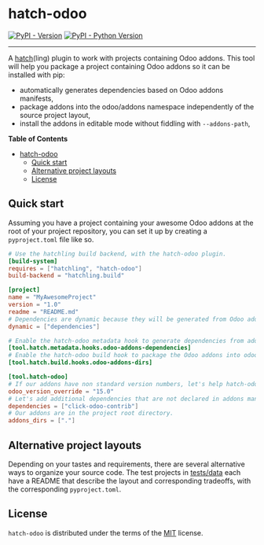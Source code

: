 # hatch-odoo

[![PyPI - Version](https://img.shields.io/pypi/v/hatch-odoo.svg)](https://pypi.org/project/hatch-odoo)
[![PyPI - Python Version](https://img.shields.io/pypi/pyversions/hatch-odoo.svg)](https://pypi.org/project/hatch-odoo)

-----

A [hatch](https://pypi.org/project/hatch/)(ling) plugin to work with projects containing
Odoo addons. This tool will help you package a project containing Odoo addons so it can
be installed with pip:

- automatically generates dependencies based on Odoo addons manifests,
- package addons into the odoo/addons namespace independently of the source project
  layout,
- install the addons in editable mode without fiddling with `--addons-path`,

**Table of Contents**

- [hatch-odoo](#hatch-odoo)
  - [Quick start](#quick-start)
  - [Alternative project layouts](#alternative-project-layouts)
  - [License](#license)

## Quick start

Assuming you have a project containing your awesome Odoo addons at the root of your
project repository, you can set it up by creating a `pyproject.toml` file like so.

```toml
# Use the hatchling build backend, with the hatch-odoo plugin.
[build-system]
requires = ["hatchling", "hatch-odoo"]
build-backend = "hatchling.build"

[project]
name = "MyAwesomeProject"
version = "1.0"
readme = "README.md"
# Dependencies are dynamic because they will be generated from Odoo addons manifests.
dynamic = ["dependencies"]

# Enable the hatch-odoo metadata hook to generate dependencies from addons manifests.
[tool.hatch.metadata.hooks.odoo-addons-dependencies]
# Enable the hatch-odoo build hook to package the Odoo addons into odoo/addons.
[tool.hatch.build.hooks.odoo-addons-dirs]

[tool.hatch-odoo]
# If our addons have non standard version numbers, let's help hatch-odoo discover the Odoo version.
odoo_version_override = "15.0"
# Let's add additional dependencies that are not declared in addons manifests.
dependencies = ["click-odoo-contrib"]
# Our addons are in the project root directory.
addons_dirs = ["."]
```

## Alternative project layouts

Depending on your tastes and requirements, there are several alternative ways to
organize your source code. The test projects in
[tests/data](https://github.com/acsone/hatch-odoo/tree/main/tests/data) each have a
README that describe the layout and corresponding tradeoffs, with the corresponding
`pyproject.toml`.

## License

`hatch-odoo` is distributed under the terms of the [MIT](https://spdx.org/licenses/MIT.html) license.
